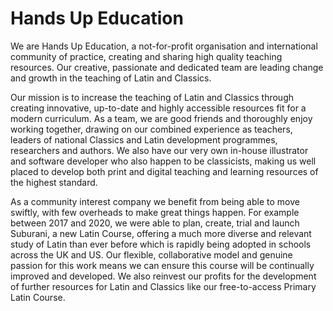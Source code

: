 # Hands Up Education

We are Hands Up Education, a not-for-profit organisation and international community of practice, creating and sharing high quality teaching resources. Our creative, passionate and dedicated team are leading change and growth in the teaching of Latin and Classics.

Our mission is to increase the teaching of Latin and Classics through creating innovative, up-to-date and highly accessible resources fit for a modern curriculum. As a team, we are good friends and thoroughly enjoy working together, drawing on our combined experience as teachers, leaders of national Classics and Latin development programmes, researchers and authors. We also have our very own in-house illustrator and software developer who also happen to be classicists, making us well placed to develop both print and digital teaching and learning resources of the highest standard.

As a community interest company we benefit from being able to move swiftly, with few overheads to make great things happen. For example between 2017 and 2020, we were able to plan, create, trial and launch Suburani, a new Latin Course, offering a much more diverse and relevant study of Latin than ever before which is rapidly being adopted in schools across the UK and US. Our flexible, collaborative model and genuine passion for this work means we can ensure this course will be continually improved and developed. We also reinvest our profits for the development of further resources for Latin and Classics like our free-to-access Primary Latin Course.
